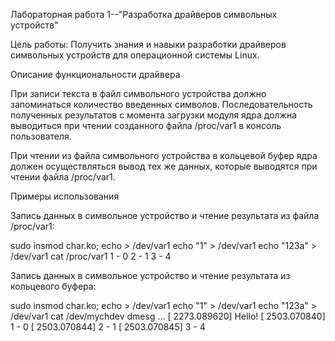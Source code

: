 Лабораторная работа 1--"Разработка драйверов символьных устройств"

Цель работы: 
Получить знания и навыки разработки драйверов символьных устройств для операционной системы Linux.

Описание функциональности драйвера

При записи текста в файл символьного устройства должно запоминаться количество введенных символов. Последовательность полученных результатов с момента загрузки модуля ядра должна выводиться при чтении созданного файла /proc/var1 в консоль пользователя.

При чтении из файла символьного устройства в кольцевой буфер ядра должен осуществляться вывод тех же данных, которые выводятся при чтении файла /proc/var1.






Примеры использования

Запись данных в символьное устройство и чтение результата из файла /proc/var1:

sudo insmod char.ko; 
echo > /dev/var1 
echo "1" > /dev/var1 
echo "123a" > /dev/var1 
cat /proc/var1 
1 - 0
2 - 1
3 - 4

Запись данных в символьное устройство и чтение результата из кольцевого буфера:

sudo insmod char.ko; 
echo > /dev/var1 
echo "1" > /dev/var1 
echo "123a" > /dev/var1 
cat /dev/mychdev
dmesg
...
[ 2273.089620] Hello!
[ 2503.070840] 1 - 0
[ 2503.070844] 2 - 1
[ 2503.070845] 3 - 4
